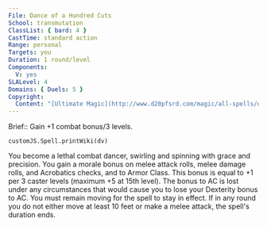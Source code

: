 ```yaml
---
File: Dance of a Hundred Cuts
School: transmutation
ClassList: { bard: 4 }
CastTime: standard action
Range: personal
Targets: you
Duration: 1 round/level
Components:
  V: yes
SLALevel: 4
Domains: { Duels: 5 }
Copyright:
  Content: "[Ultimate Magic](http://www.d20pfsrd.com/magic/all-spells/d/dance-of-a-hundred-cuts)"
---
```

Brief:: Gain +1 combat bonus/3 levels.

```dataviewjs
customJS.Spell.printWiki(dv)
```

You become a lethal combat dancer, swirling and spinning with grace and precision. You gain a morale bonus on melee attack rolls, melee damage rolls, and Acrobatics checks, and to Armor Class. This bonus is equal to +1 per 3 caster levels (maximum +5 at 15th level). The bonus to AC is lost under any circumstances that would cause you to lose your Dexterity bonus to AC. You must remain moving for the spell to stay in effect. If in any round you do not either move at least 10 feet or make a melee attack, the spell's duration ends.
